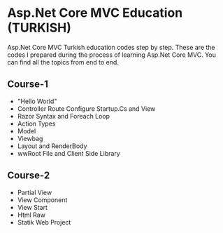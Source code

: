 # Asp.Net Core MVC Education (TURKISH)
Asp.Net Core MVC Turkish education codes step by step. These are the codes I prepared during the process of learning Asp.Net Core MVC. You can find all the topics from end to end.

## Course-1
- "Hello World"
- Controller Route Configure Startup.Cs and View
- Razor Syntax and Foreach Loop
- Action Types
- Model
- Viewbag
- Layout and RenderBody
- wwRoot File and Client Side Library

## Course-2
- Partial View
- View Component
- View Start
- Html Raw
- Statik Web Project
